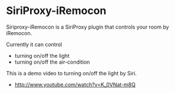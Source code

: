 # SiriProxy-iRemocon

Siriproxy-iRemocon is a SiriProxy plugin that controls your room by iRemocon.

Currently it can control

- turning on/off the light
- turning on/off the air-condition

This is a demo video to turning on/off the light by Siri.
- http://www.youtube.com/watch?v=K_0VNat-m8Q